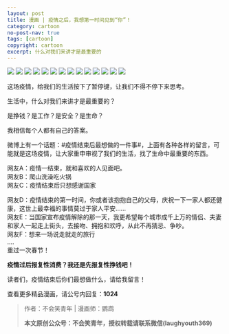 ```yaml
---
layout: post
title: 漫画 | 疫情之后，我想第一时间见到“你”！
category: cartoon
no-post-nav: true
tags: [cartoon]
copyright: cartoon
excerpt: 什么对我们来讲才是最重要的
---
```



![](http://favorites.ren/assets/images/2020/cartoon/yiqinghou/yiqinghou01.jpeg)
![](http://favorites.ren/assets/images/2020/cartoon/yiqinghou/yiqinghou02.jpeg)
![](http://favorites.ren/assets/images/2020/cartoon/yiqinghou/yiqinghou03.jpeg)
![](http://favorites.ren/assets/images/2020/cartoon/yiqinghou/yiqinghou04.jpeg)
![](http://favorites.ren/assets/images/2020/cartoon/yiqinghou/yiqinghou05.jpeg)
![](http://favorites.ren/assets/images/2020/cartoon/yiqinghou/yiqinghou06.jpeg)
![](http://favorites.ren/assets/images/2020/cartoon/yiqinghou/yiqinghou07.jpeg)
![](http://favorites.ren/assets/images/2020/cartoon/yiqinghou/yiqinghou08.jpeg)
![](http://favorites.ren/assets/images/2020/cartoon/yiqinghou/yiqinghou09.jpeg)
![](http://favorites.ren/assets/images/2020/cartoon/yiqinghou/yiqinghou10.jpeg)
![](http://favorites.ren/assets/images/2020/cartoon/yiqinghou/yiqinghou11.jpeg)
![](http://favorites.ren/assets/images/2020/cartoon/yiqinghou/yiqinghou12.jpeg)
![](http://favorites.ren/assets/images/2020/cartoon/yiqinghou/yiqinghou13.jpeg)
![](http://favorites.ren/assets/images/2020/cartoon/yiqinghou/yiqinghou14.jpeg)

这场疫情，给我们的生活按下了暂停键，让我们不得不停下来思考。
 
生活中，什么对我们来讲才是最重要的？
 
是挣钱？是工作？是安全？是生命？
 
我相信每个人都有自己的答案。
 
微博上有一个话题：#疫情结束后最想做的一件事#，上面有各种各样的留言，可能就是这场疫情，让大家重申审视了我们的生活，找了生命中最重要的东西。
 
网友A：疫情一结束，就和喜欢的人见面吧。   
网友B：爬山洗澡吃火锅    
网友C：疫情结束后只想感谢国家    
 
网友D：疫情结束的第一时间，你或者该抱抱自己的父母，庆祝一下一家人都还健康，这世上最幸福的事情莫过于家人平安……  
网友E：当国家宣布疫情解除的那一天，我更希望每个城市成千上万的情侣、夫妻和家人一起走上街头，去接吻、拥抱和欢呼，从此不再猜忌、争吵。  
网友F：想来一场说走就走的旅行   
....  
重过一次春节！   
 
**疫情过后报复性消费？我还是先报复性挣钱吧！**
 
读者们，疫情结束后你们最想做什么，请给我留言！

查看更多精品漫画，请公号内回复：**1024**

>作者：不会笑青年 | 漫画师：鹦鹉
>
>**本文原创公众号：不会笑青年，授权转载请联系微信(laughyouth369)**

